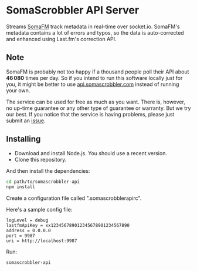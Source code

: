 SomaScrobbler API Server
========================

Streams [SomaFM](http://somafm.com/) track metadata in real-time over
socket.io. SomaFM's metadata contains a lot of errors and typos, so the data is
auto-corrected and enhanced using Last.fm's correction API.

## Note

SomaFM is probably not too happy if a thousand people poll their API about
**46 080** times per day.  So if you intend to run this software locally just
for you, it might be better to use
[api.somascrobbler.com](http://api.somascrobbler.com) instead of running your
own.

The service can be used for free as much as you want. There is, however, no
up-time guarantee or any other type of guarantee or warranty. But we try our
best. If you notice that the service is having problems, please just submit an
[issue](https://github.com/maxkueng/somascrobbler-api/issues).


## Installing

 - Download and install Node.js. You should use a recent version.
 - Clone this repository.

And then install the dependencies:

```bash
cd path/to/somascrobbler-api
npm install
```

Create a configuration file called ".somascrobblerapirc".

Here's a sample config file:

```
logLevel = debug
lastfmApiKey = xx123456789012345678901234567890
address = 0.0.0.0
port = 9987
uri = http://localhost:9987
```

Run:

```sh
somascrobbler-api
```
